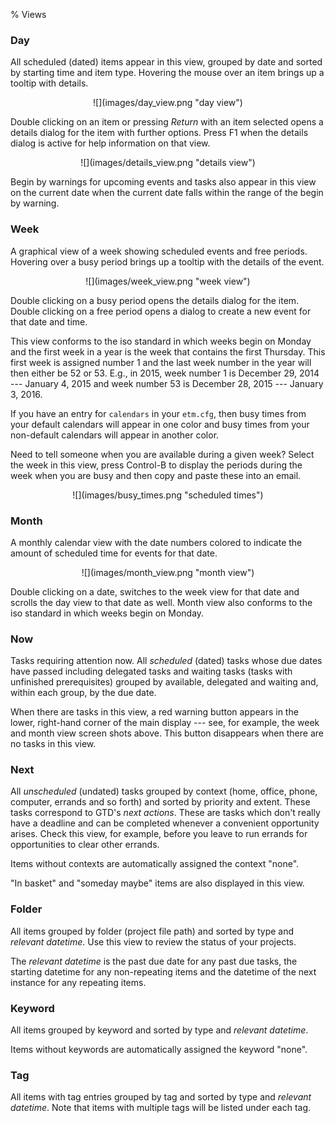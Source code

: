 % Views

### Day

All scheduled (dated) items appear in this view, grouped by date and sorted by starting time and item type.  Hovering the mouse over an item brings up a tooltip with details.

<center>
![](images/day_view.png "day view")
</center>

Double clicking on an item or pressing *Return* with an item selected opens a details dialog for the item with further options. Press F1 when the details dialog is active for help information on that view.

<center>
![](images/details_view.png "details view")
</center>

Begin by warnings for upcoming events and tasks also appear in this view on the current date when the current date falls within the range of the begin by warning.

### Week

A graphical view of a week showing scheduled events and free periods. Hovering over a busy period brings up a tooltip with the details of the event.

<center>
![](images/week_view.png "week view")
</center>

Double clicking on a busy period opens the details dialog for the item. Double clicking on a free period opens a dialog to create a new event for that date and time.

This view conforms to the iso standard in which weeks begin on Monday and the first week in a year is the week that contains the first Thursday. This first week is assigned number 1 and the last week number in the year will then either be 52 or 53.  E.g., in 2015, week number 1 is December 29, 2014 --- January 4, 2015 and week number 53 is December 28, 2015 --- January 3, 2016.

If you have an entry for `calendars` in your `etm.cfg`, then busy times from your default calendars will appear in one color and busy times from your non-default calendars will appear in another color.

Need to tell someone when you are available during a given week? Select the week in this view, press Control-B to display the periods during the week when you are busy and then copy and paste these into an email.

<center>
![](images/busy_times.png "scheduled times")
</center>


### Month

A monthly calendar view with the date numbers colored to indicate the amount of scheduled time for events for that date.

<center>
![](images/month_view.png "month view")
</center>

Double clicking on a date, switches to the week view for that date and scrolls the day view to that date as well. Month view also conforms to the iso standard in which weeks begin on Monday.

### Now

Tasks requiring attention now. All *scheduled* (dated) tasks whose due dates have passed including delegated tasks and waiting tasks (tasks with unfinished prerequisites) grouped by available, delegated and waiting and, within each group, by the due date.

When there are tasks in this view, a red warning button appears in the lower, right-hand corner of the main display --- see, for example, the week and month view screen shots above. This button disappears when there are no tasks in this view.

### Next

All *unscheduled* (undated) tasks grouped by context (home, office, phone, computer, errands and so forth) and sorted by priority and extent. These tasks correspond to GTD's *next actions*. These are tasks which don't really have a deadline and can be completed whenever a convenient  opportunity arises.  Check this view, for example, before you leave to run errands for opportunities to clear other errands.

Items without contexts are automatically assigned the context "none".

"In basket" and "someday maybe" items are also displayed in this view.

### Folder

All items grouped by folder (project file path) and sorted by type and *relevant datetime*. Use this view to review the status of your projects.

The *relevant datetime* is the past due date for any past due tasks, the starting datetime for any non-repeating items and the datetime of the next instance for any repeating items.

### Keyword

All items grouped by keyword and sorted by type and *relevant datetime*.

Items without keywords are automatically assigned the keyword "none".

### Tag

All items with tag entries grouped by tag and sorted by type and *relevant datetime*. Note that items with multiple tags will be listed under each tag.
